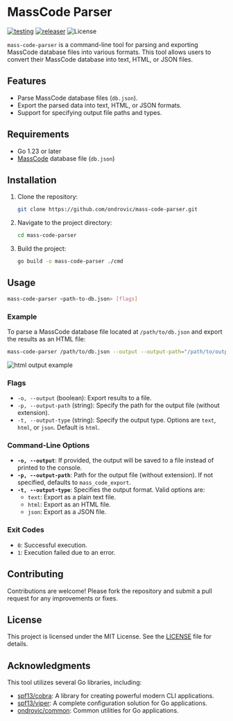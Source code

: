 # MassCode Parser

[![testing](https://github.com/ondrovic/mass-code-parser/actions/workflows/testing.yml/badge.svg)](https://github.com/ondrovic/mass-code-parser/actions/workflows/testing.yml)
[![releaser](https://github.com/ondrovic/mass-code-parser/actions/workflows/releaser.yml/badge.svg)](https://github.com/ondrovic/mass-code-parser/actions/workflows/releaser.yml)
![License](https://img.shields.io/badge/license-MIT-blue)

`mass-code-parser` is a command-line tool for parsing and exporting MassCode database files into various formats. This tool allows users to convert their MassCode database into text, HTML, or JSON files.

## Features

- Parse MassCode database files (`db.json`).
- Export the parsed data into text, HTML, or JSON formats.
- Support for specifying output file paths and types.

## Requirements

- Go 1.23 or later
- [MassCode](https://masscode.io/) database file (`db.json`)

## Installation

1. Clone the repository:

   ```bash
   git clone https://github.com/ondrovic/mass-code-parser.git
   ```

2. Navigate to the project directory:

   ```bash
   cd mass-code-parser
   ```

3. Build the project:

   ```bash
   go build -o mass-code-parser ./cmd
   ```

## Usage

```bash
mass-code-parser <path-to-db.json> [flags]
```

### Example

To parse a MassCode database file located at `/path/to/db.json` and export the results as an HTML file:

```bash
mass-code-parser /path/to/db.json --output --output-path="/path/to/output" --output-type="html"
```

![html output example](assets/images/html_output.png)

### Flags

- `-o, --output` (boolean): Export results to a file.
- `-p, --output-path` (string): Specify the path for the output file (without extension).
- `-t, --output-type` (string): Specify the output type. Options are `text`, `html`, or `json`. Default is `html`.

### Command-Line Options

- **`-o, --output`**: If provided, the output will be saved to a file instead of printed to the console.
- **`-p, --output-path`**: Path for the output file (without extension). If not specified, defaults to `mass_code_export`.
- **`-t, --output-type`**: Specifies the output format. Valid options are:
  - `text`: Export as a plain text file.
  - `html`: Export as an HTML file.
  - `json`: Export as a JSON file.

### Exit Codes

- `0`: Successful execution.
- `1`: Execution failed due to an error.

## Contributing

Contributions are welcome! Please fork the repository and submit a pull request for any improvements or fixes.

## License

This project is licensed under the MIT License. See the [LICENSE](LICENSE) file for details.

## Acknowledgments

This tool utilizes several Go libraries, including:

- [spf13/cobra](https://github.com/spf13/cobra): A library for creating powerful modern CLI applications.
- [spf13/viper](https://github.com/spf13/viper): A complete configuration solution for Go applications.
- [ondrovic/common](https://github.com/ondrovic/common): Common utilities for Go applications.
